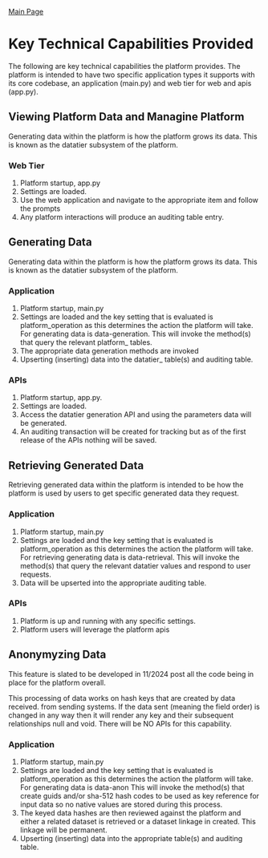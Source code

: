 <a href="https://github.com/DataJediToolbelt/Code-DataJediToolbelt/blob/main/profile/README.md" target="_blank">Main Page</a>

# Key Technical Capabilities Provided
The following are key technical capabilities the platform provides. The platform
is intended to have two specific application types it supports with its core codebase,
an application (main.py) and web tier for web and apis (app.py).

## Viewing Platform Data and Managine Platform 
Generating data within the platform is how the platform grows its data. This is known 
as the datatier subsystem of the platform.

### Web Tier
1. Platform startup, app.py
2. Settings are loaded.
3. Use the web application and navigate to the appropriate item and follow the prompts
4. Any platform interactions will produce an auditing table entry.

## Generating Data 
Generating data within the platform is how the platform grows its data. This is known 
as the datatier subsystem of the platform.

### Application
1. Platform startup, main.py
2. Settings are loaded and the key setting that is evaluated is platform_operation as
this determines the action the platform will take. For generating data is data-generation.
This will invoke the method(s) that query the relevant platform_ tables.
3. The appropriate data generation methods are invoked 
4. Upserting (inserting) data into the datatier_ table(s) and auditing table.

### APIs
1. Platform startup, app.py.
2. Settings are loaded.
3. Access the datatier generation API and using the parameters data will be generated.
4. An auditing transaction will be created for tracking but as of the first release of the APIs 
nothing will be saved.

## Retrieving Generated Data
Retrieving generated data within the platform is intended to be how the platform
is used by users to get specific generated data they request.

### Application
1. Platform startup, main.py
2. Settings are loaded and the key setting that is evaluated is platform_operation as
this determines the action the platform will take. For retrieving generating data is data-retrieval.
This will invoke the method(s) that query the relevant datatier values and respond
to user requests.
3. Data will be upserted into the appropriate auditing table.

### APIs
1. Platform is up and running with any specific settings.
2. Platform users will leverage the platform apis

## Anonymyzing Data
This feature is slated to be developed in 11/2024 post all the code being in place
for the platform overall.

This processing of data works on hash keys that are created by data received. 
from sending systems. If the data sent (meaning the field order) is changed in any way
then it will render any key and their subsequent relationships null and void. There will
be NO APIs for this capability.

### Application
1. Platform startup, main.py
2. Settings are loaded and the key setting that is evaluated is platform_operation as
this determines the action the platform will take. For generating data is data-anon
This will invoke the method(s) that create guids and/or sha-512 hash codes to be used
as key reference for input data so no native values are stored during this process.
3. The keyed data hashes are then reviewed against the platform and either a related 
dataset is retrieved or a dataset linkage in created. This linkage will be permanent. 
4. Upserting (inserting) data into the appropriate table(s) and auditing table.

